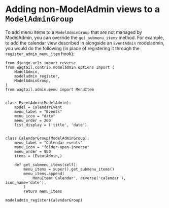 # Adding non-ModelAdmin views to a `ModelAdminGroup`

To add menu items to a `ModelAdminGroup` that are not managed by ModelAdmin, you can override the `get_submenu_items` method. For example, to add the calendar view described in [](../../../../extending/admin_views) alongside an `EventAdmin` modeladmin, you would do the following (in place of registering it through the `register_admin_menu_item` hook):

```{code-block} python
from django.urls import reverse
from wagtail.contrib.modeladmin.options import (
    ModelAdmin,
    modeladmin_register,
    ModelAdminGroup,
)
from wagtail.admin.menu import MenuItem


class EventAdmin(ModelAdmin):
    model = CalendarEvent
    menu_label = "Events"
    menu_icon = "date"
    menu_order = 200
    list_display = ('title', 'date')


class CalendarGroup(ModelAdminGroup):
    menu_label = "Calendar events"
    menu_icon = "folder-open-inverse"
    menu_order = 900
    items = (EventAdmin,)

    def get_submenu_items(self):
        menu_items = super().get_submenu_items()
        menu_items.append(
            MenuItem('Calendar', reverse('calendar'), icon_name='date'),
        )
        return menu_items

modeladmin_register(CalendarGroup)
```

